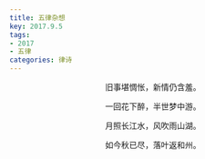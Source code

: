 ```yaml
---
title: 五律杂想
key: 2017.9.5
tags: 
- 2017
- 五律
categories: 律诗
---
```


<p align="center">旧事堪惆怅，新情仍含羞。
</p>
<p align="center">一回花下醉，半世梦中游。
</p>
<p align="center">月照长江水，风吹雨山湖。
</p>
<p align="center">如今秋已尽，落叶返和州。
</p>
